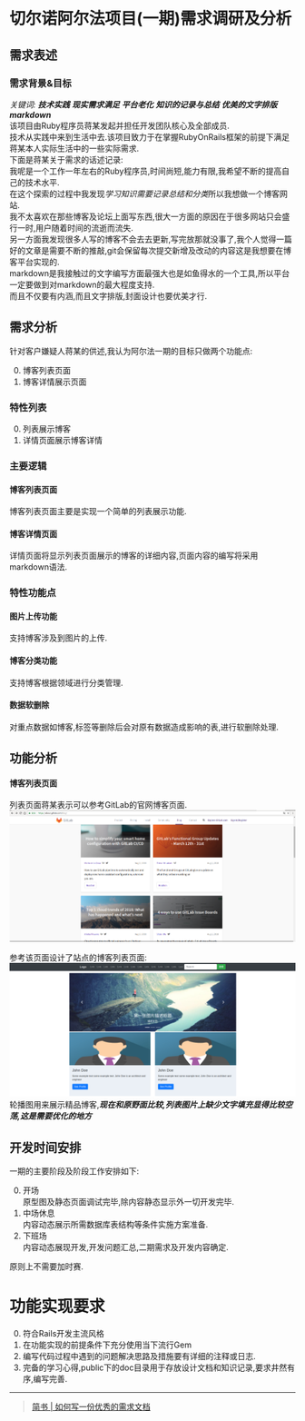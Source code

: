 # 切尔诺阿尔法项目(一期)需求调研及分析
## 需求表述

### 需求背景&目标
*关键词:* ***技术实践*** ***现实需求满足*** ***平台老化*** ***知识的记录与总结*** ***优美的文字排版*** ***markdown***<br>
该项目由Ruby程序员蒋某发起并担任开发团队核心及全部成员.<br>
技术从实践中来到生活中去.该项目致力于在掌握RubyOnRails框架的前提下满足蒋某本人实际生活中的一些实际需求.<br>
下面是蒋某关于需求的话述记录:<br>
我呢是一个工作一年左右的Ruby程序员,时间尚短,能力有限,我希望不断的提高自己的技术水平.<br>
在这个探索的过程中我发现*学习知识需要记录总结和分类*所以我想做一个博客网站.<br>
我不太喜欢在那些博客及论坛上面写东西,很大一方面的原因在于很多网站只会盛行一时,用户随着时间的流逝而流失.<br>
另一方面我发现很多人写的博客不会去去更新,写完放那就没事了,我个人觉得一篇好的文章是需要不断的推敲,git会保留每次提交新增及改动的内容这是我想要在博客平台实现的.<br>
markdown是我接触过的文字编写方面最强大也是如鱼得水的一个工具,所以平台一定要做到对markdown的最大程度支持.<br>
而且不仅要有内涵,而且文字排版,封面设计也要优美才行.

## 需求分析
针对客户嫌疑人蒋某的供述,我认为阿尔法一期的目标只做两个功能点:<br>

0. 博客列表页面
0. 博客详情展示页面


### 特性列表
0. 列表展示博客
0. 详情页面展示博客详情
### 主要逻辑
#### 博客列表页面
博客列表页面主要是实现一个简单的列表展示功能.
#### 博客详情页面
详情页面将显示列表页面展示的博客的详细内容,页面内容的编写将采用markdown语法.
### 特性功能点
#### 图片上传功能
支持博客涉及到图片的上传.
#### 博客分类功能
支持博客根据领域进行分类管理.
#### 数据软删除
对重点数据如博客,标签等删除后会对原有数据造成影响的表,进行软删除处理.
## 功能分析
#### 博客列表页面
列表页面蒋某表示可以参考GitLab的官网博客页面.
![](img/博客列表页面参考样式.png)

参考该页面设计了站点的博客列表页面:
![](img/博客列表页面.png)
轮播图用来展示精品博客,***现在和原野面比较,列表图片上缺少文字填充显得比较空荡,这是需要优化的地方***

## 开发时间安排
一期的主要阶段及阶段工作安排如下:

0. 开场<br>
原型图及静态页面调试完毕,除内容静态显示外一切开发完毕.
0. 中场休息<br>
内容动态展示所需数据库表结构等条件实施方案准备.
0. 下班场<br>
内容动态展现开发,开发问题汇总,二期需求及开发内容确定.

原则上不需要加时赛.
# 功能实现要求
0. 符合Rails开发主流风格
0. 在功能实现的前提条件下充分使用当下流行Gem
0. 编写代码过程中遇到的问题解决思路及措施要有详细的注释或日志.
0. 完备的学习心得,public下的doc目录用于存放设计文档和知识记录,要求井然有序,编写完善.

<hr>

> [简书 | 如何写一份优秀的需求文档](https://www.jianshu.com/p/a06a33e569c8)
